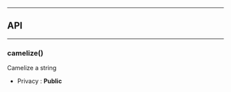 


-----------------------------
## API
-----------------------------

### camelize()
Camelize a string
- Privacy : **Public**





